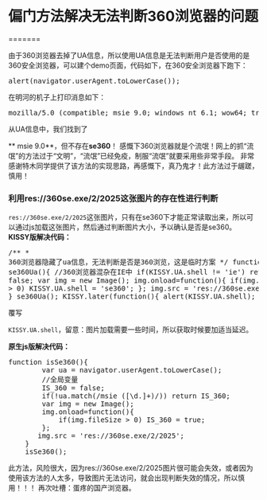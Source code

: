 # 偏门方法解决无法判断360浏览器的问题
=======

由于360浏览器去掉了UA信息，所以使用UA信息是无法判断用户是否使用的是360安全浏览器，可以建个demo页面，代码如下，在360安全浏览器下跑下： <pre class='brush: js; '>alert(navigator.userAgent.toLowerCase());
</pre> 在明河的机子上打印消息如下： 

<pre class='brush: js; '>mozilla/5.0 (compatible; msie 9.0; windows nt 6.1; wow64; trident/5.0; slcc2; .net clr 2.0.50727; .net clr 3.5.30729; .net clr 3.0.30729; media center pc 6.0; .net4.0c; .net4.0e; infopath.3) 
</pre> 从UA信息中，我们找到了

** msie 9.0**，但不存在**se360**！ 感慨下360浏览器就是个流氓！网上的抓“流氓”的方法过于“文明”，“流氓”已经免疫，制服“流氓”就要采用些非常手段。 非常感谢特木同学提供了该方法的实现思路，再感慨下，真乃鬼才！此方法过于龌蹉，慎用！ 
### 利用res://360se.exe/2/2025这张图片的存在性进行判断

`res://360se.exe/2/2025`这张图片，只有在se360下才能正常读取出来，所以可以通过js加载这张图片，然后通过判断图片大小，予以确认是否是se360。 **KISSY版解决代码：** <pre class='brush: js; '>/**
     * 360浏览器隐藏了ua信息，无法判断是否是360浏览，这是临时方案
     */
    function se360Ua(){
        //360浏览器混杂在IE中
        if(KISSY.UA.shell != 'ie') return false;
        var img = new Image();
        img.onload=function(){
            if(img.fileSize > 0) KISSY.UA.shell = 'se360';
        };
        img.src = 'res://360se.exe/2/2025';
    }
    se360Ua();
    KISSY.later(function(){
        alert(KISSY.UA.shell);
    },1000)
</pre> 覆写

`KISSY.UA.shell`，留意：图片加载需要一些时间，所以获取时候要加适当延迟。
 
 **原生js版解决代码：**
  
<pre class='brush: js; '>function isSe360(){
        var ua = navigator.userAgent.toLowerCase();
        //全局变量
        IS_360 = false;
        if(!ua.match(/msie ([\d.]+)/)) return IS_360;
        var img = new Image();
        img.onload=function(){
            if(img.fileSize > 0) IS_360 = true;
        };
       img.src = 'res://360se.exe/2/2025';
    }
    isSe360();
</pre> 

此方法，风险很大，因为res://360se.exe/2/2025图片很可能会失效，或者因为使用该方法的人太多，导致图片无法访问，就会出现判断失效的情况，所以慎用！！！ 再次吐槽：蛋疼的国产浏览器。

